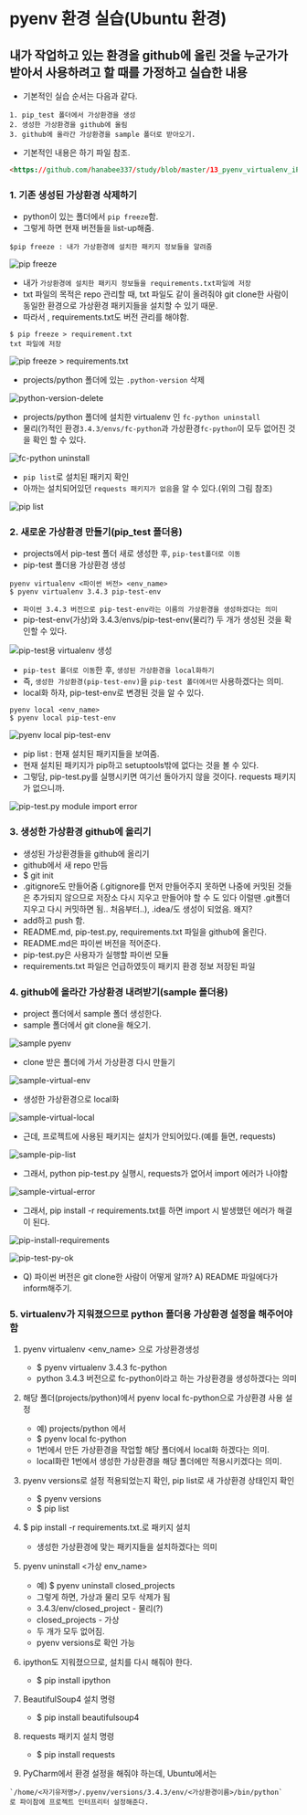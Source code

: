# pyenv 환경 실습(Ubuntu 환경)
## 내가 작업하고 있는 환경을 github에 올린 것을 누군가가 받아서 사용하려고 할 때를 가정하고 실습한 내용
- 기본적인 실습 순서는 다음과 같다.
```
1. pip_test 폴더에서 가상환경을 생성
2. 생성한 가상환경을 github에 올림
3. github에 올라간 가상환경을 sample 폴더로 받아오기.
```

- 기본적인 내용은 하기 파일 참조.
```html
<https://github.com/hanabee337/study/blob/master/13_pyenv_virtualenv_iPython_install_guide.md>
```
### 1. 기존 생성된 가상환경 삭제하기
- python이 있는 폴더에서 ```pip freeze```함.
- 그렇게 하면 현재 버전들을 list-up해줌.
```shell
$pip freeze : 내가 가상환경에 설치한 패키지 정보들을 알려줌
```
![pip freeze](imgs/pip-freeze.png  "pip freeze")

- 내가 ```가상환경에 설치한 패키지 정보들을 requirements.txt파일에 저장```
- txt 파일의 목적은 repo 관리할 때, txt 파일도 같이 올려줘야 git clone한 사람이 동일한 환경으로 가상환경 패키지들을 설치할 수 있기 때문.
- 따라서 , requirements.txt도 버전 관리를 해야함.
```shell
$ pip freeze > requirement.txt
txt 파일에 저장
```
![pip freeze > requirements.txt](imgs/pip-freeze-requirements-txt.png  "$ pip freeze > requirements.txt")

- projects/python 폴더에 있는 ```.python-version``` 삭제

![python-version-delete](imgs/python-verion-delete.png  " .python-version delete")

- projects/python 폴더에 설치한 virtualenv 인 ```fc-python uninstall```
- 물리(?)적인 환경```3.4.3/envs/fc-python```과 가상환경```fc-python```이 모두 없어진 것을 확인 할 수 있다. 

![fc-python uninstall](imgs/uninstall-vitualenv-fc-python.png  "fc-python uninstall")

- ```pip list```로 설치된 패키지 확인
- 아까는 설치되어있던 ```requests 패키지가 없음```을 알 수 있다.(위의 그림 참조)

![pip list](imgs/pip-list.png  "pip list")

### 2. 새로운 가상환경 만들기(pip_test 폴더용)
- projects에서 pip-test 폴더 새로 생성한 후, ```pip-test폴더로 이동```
- pip-test 폴더용 가상환경 생성
```vim
pyenv virtualenv <파이썬 버전> <env_name>
$ pyenv virtualenv 3.4.3 pip-test-env
```
- ```파이썬 3.4.3 버전으로 pip-test-env라는 이름의 가상환경을 생성하겠다는 의미```
- pip-test-env(가상)와 3.4.3/envs/pip-test-env(물리?) 두 개가 생성된 것을 확인할 수 있다.

![pip-test용 virtualenv 생성](imgs/pip-test-virtualenv.png  "pip-test용 virtualenv 생성")

- ```pip-test 폴더로 이동```한 후, ```생성된 가상환경을 local화하기```
- 즉, ```생성한 가상환경(pip-test-env)```을 ```pip-test 폴더에서만``` 사용하겠다는 의미.
- local화 하자, pip-test-env로 변경된 것을 알 수 있다.
```
pyenv local <env_name>
$ pyenv local pip-test-env
```
![pyenv local pip-test-env](imgs/pyenv-pip-test-env.png  "pyenv local pip-test-env")

- pip list : 현재 설치된 패키지들을 보여줌.
- 현재 설치된 패키지가 pip하고 setuptools밖에 없다는 것을 볼 수 있다.
- 그렇담, pip-test.py를 실행시키면 여기선 돌아가지 않을 것이다. requests 패키지가 없으니까.

![pip-test.py module import error](imgs/pip-test-error.png  "pip-test.py module import error")
 
### 3. 생성한 가상환경 github에 올리기
- 생성된 가상환경들을 github에 올리기
- github에서 새 repo 만듬
- $ git init
- .gitignore도 만들어줌 (.gitignore를 먼저 만들어주지 못하면 나중에 커밋된 것들은 추가되지 않으므로 저장소 다시 지우고 만들어야 할 수 도 있다 이럴땐 .git폴더 지우고 다시 커밋하면 됨.. 처음부터..), .idea/도 생성이 되었음. 왜지?
- add하고 push 함.
- README.md, pip-test.py, requirements.txt 파일을 github에 올린다.
- README.md은 파이썬 버전을 적어준다.
- pip-test.py은 사용자가 실행할 파이썬 모듈
- requirements.txt 파일은 언급하였듯이 패키지 환경 정보 저장된 파일

### 4. github에 올라간 가상환경 내려받기(sample 폴더용)
- project 폴더에서 sample 폴더 생성한다.
- sample 폴더에서 git clone을 해오기.

![sample pyenv](imgs/sample-pyenv.png  "sample pyenv")

- clone 받은 폴더에 가서 가상환경 다시 만들기

![sample-virtual-env](imgs/sample-virtual-env.png  "sample-virtual-env")

-  생성한 가상환경으로 local화

![sample-virtual-local](imgs/sample-virtual-local.png  "sample-virtual-local")
 
- 근데, 프로젝트에 사용된 패키지는 설치가 안되어있다.(예를 들면, requests)

![sample-pip-list](imgs/sample-pip-list.png  "sample-pip-list")

- 그래서, python pip-test.py 실행시, requests가 없어서 import 에러가 나야함

![sample-virtual-error](imgs/sample-virtual-error.png  "sample-virtual-error")

- 그래서, pip install -r requirements.txt를 하면 import 시 발생했던 에러가 해결이 된다.

![pip-install-requirements](imgs/pip-install-requirements.png  "pip-install-requirements")

![pip-test-py-ok](imgs/pip-test-py-ok.png  "pip-test-py-ok")

- Q) 파이썬 버전은 git clone한 사람이 어떻게 알까?
A) README 파일에다가 inform해주기.

### 5. virtualenv가 지워졌으므로 python 폴더용 가상환경 설정을 해주어야 함
1. pyenv virtualenv <version> <env_name> 으로 가상환경생성

	- $ pyenv virtualenv 3.4.3 fc-python
	- python 3.4.3 버전으로 fc-python이라고 하는 가상환경을 생성하겠다는 의미
	
2. 해당 폴더(projects/python)에서 pyenv local fc-python으로 가상환경 사용 설정
	- 예) projects/python 에서
	- $ pyenv local fc-python 
	- 1번에서 만든 가상환경을 작업할 해당 폴더에서 local화 하겠다는 의미.
	- local화란 1번에서 생성한 가상환경을 해당 폴더에만 적용시키겠다는 의미.
	
3. pyenv versions로 설정 적용되었는지 확인, pip list로 새 가상환경 상태인지 확인
	- $ pyenv versions
	- $ pip list
	
4. $ pip install -r requirements.txt.로 패키지 설치
	- 생성한 가상환경에 맞는 패키지들을 설치하겠다는 의미
	
5. pyenv uninstall <가상 env_name>
	- 예) $ pyenv uninstall closed_projects
	- 그렇게 하면, 가상과 물리 모두 삭제가 됨
	- 3.4.3/env/closed_project - 물리(?)
	- closed_projects - 가상
	- 두 개가 모두 없어짐.
	- pyenv versions로 확인 가능
	
6. ipython도 지워졌으므로, 설치를 다시 해줘야 한다.
	- $ pip install ipython

7.  BeautifulSoup4 설치 명령
	- $ pip install beautifulsoup4

8. requests 패키지 설치 명령 
	- $ pip install requests

9. PyCharm에서 환경 설정을 해줘야 하는데, Ubuntu에서는 
```
`/home/<자기유저명>/.pyenv/versions/3.4.3/env/<가상환경이름>/bin/python`
로 파이참에 프로젝트 인터프리터 설정해준다. 
```
